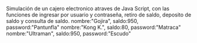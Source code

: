Simulación de un cajero electronico atraves de Java Script, con las funciones de ingresar por usuario y contraseña, retiro de saldo, deposito de saldo y consulta de saldo.
nombre:"Gojira", saldo:950, password:"Pantunfla"
nombre:"Kong K.", saldo:80, password:"Matraca"
nombre:"Ultraman", saldo:950, password:"Escudo"
